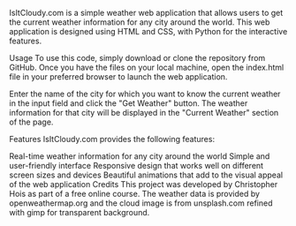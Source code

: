 
IsItCloudy.com is a simple weather web application that allows users to get the current weather information for any city around the world. This web application is designed using HTML and CSS, with Python for the interactive features.

Usage
To use this code, simply download or clone the repository from GitHub. Once you have the files on your local machine, open the index.html file in your preferred browser to launch the web application.

Enter the name of the city for which you want to know the current weather in the input field and click the "Get Weather" button. The weather information for that city will be displayed in the "Current Weather" section of the page.

Features
IsItCloudy.com provides the following features:

Real-time weather information for any city around the world
Simple and user-friendly interface
Responsive design that works well on different screen sizes and devices
Beautiful animations that add to the visual appeal of the web application
Credits
This project was developed by Christopher Hois as part of a free online course. The weather data is provided by openweathermap.org and the cloud image is from unsplash.com refined with gimp for transparent background.
